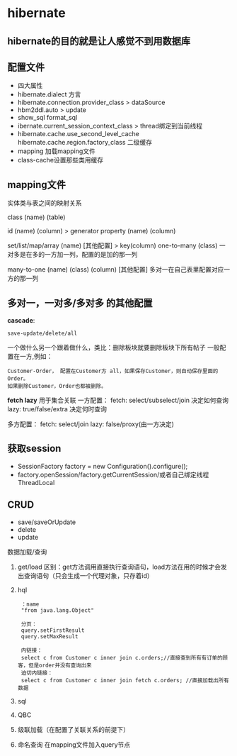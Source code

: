# hibernate

## hibernate的目的就是让人感觉不到用数据库

## 配置文件

- 四大属性
- hibernate.dialect 方言
- hibernate.connection.provider_class > dataSource
- hbm2ddl.auto > update
- show_sql format_sql
- ibernate.current_session_context_class > thread绑定到当前线程
- hibernate.cache.use_second_level_cache hibernate.cache.region.factory_class 二级缓存
- mapping 加载mapping文件
- class-cache设置那些类用缓存

## mapping文件

实体类与表之间的映射关系

class (name) (table)

id (name) (column) > generator
property (name) (column)

set/list/map/array (name) [其他配置] > key(column) one-to-many (class)
一对多是在多的一方加一列，配置的是加的那一列

 
many-to-one (name) (class) (column) [其他配置]
多对一在自己表里配置对应一方的那一列

## 多对一，一对多/多对多 的其他配置

**cascade**: 
	
	save-update/delete/all
一个做什么另一个跟着做什么，类比：删除板块就要删除板块下所有帖子
一般配置在一方,例如：

	Customer-Order， 配置在Customer方 all，如果保存Customer，则自动保存里面的Order。  
	如果删除Customer，Order也都被删除。

**fetch lazy**
用于集合关联
一方配置：
fetch: select/subselect/join 决定如何查询
lazy: true/false/extra 决定何时查询

多方配置：
fetch: select/join
lazy: false/proxy(由一方决定)


## 获取session

- SessionFactory factory = new Configuration().configure();
- factory.openSession/factory.getCurrentSession/或者自己绑定线程ThreadLocal

## CRUD

- save/saveOrUpdate
- delete
- update

数据加载/查询
1. get/load 区别：get方法调用直接执行查询语句，load方法在用的时候才会发出查询语句（只会生成一个代理对象，只存着id）
2. hql  
	
	    ：name  
    	"from java.lang.Object" 

    	分页：
    	query.setFirstResult
    	query.setMaxResult

		内链接：
		select c from Customer c inner join c.orders;//直接查到所有有订单的顾客，但是order并没有查询出来
		迫切内链接：
		select c from Customer c inner join fetch c.orders; //直接加载出所有数据
3. sql
4. QBC
5. 级联加载（在配置了关联关系的前提下）
6. 命名查询 在mapping文件加入query节点
